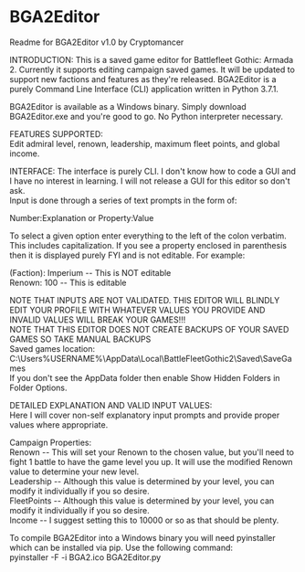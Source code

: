 # BGA2Editor

Readme for BGA2Editor v1.0 by Cryptomancer

INTRODUCTION:
This is a saved game editor for Battlefleet Gothic: Armada 2. Currently it supports editing campaign saved games. It will be updated to support new factions and features as they're released. BGA2Editor is a purely Command Line Interface (CLI) application written in Python 3.7.1.  

BGA2Editor is available as a Windows binary. Simply download BGA2Editor.exe and you're good to go. No Python interpreter necessary.  

FEATURES SUPPORTED:  
Edit admiral level, renown, leadership, maximum fleet points, and global income.  

INTERFACE:
The interface is purely CLI. I don't know how to code a GUI and I have no interest in learning. I will not release a GUI for this editor so don't ask.  
Input is done through a series of text prompts in the form of:  

Number:Explanation or Property:Value

To select a given option enter everything to the left of the colon verbatim. This includes capitalization. If you see a property enclosed in parenthesis then it is displayed purely FYI and is not editable. For example:  

(Faction): Imperium -- This is NOT editable  
Renown: 100 -- This is editable  

NOTE THAT INPUTS ARE NOT VALIDATED. THIS EDITOR WILL BLINDLY EDIT YOUR PROFILE WITH WHATEVER VALUES YOU PROVIDE AND INVALID VALUES WILL BREAK YOUR GAMES!!!  
NOTE THAT THIS EDITOR DOES NOT CREATE BACKUPS OF YOUR SAVED GAMES SO TAKE MANUAL BACKUPS  
Saved games location: C:\Users\%USERNAME%\AppData\Local\BattleFleetGothic2\Saved\SaveGames  
If you don't see the AppData folder then enable Show Hidden Folders in Folder Options.  

DETAILED EXPLANATION AND VALID INPUT VALUES:  
Here I will cover non-self explanatory input prompts and provide proper values where appropriate.  

Campaign Properties:  
Renown -- This will set your Renown to the chosen value, but you'll need to fight 1 battle to have the game level you up. It will use the modified Renown value to determine your new level.  
Leadership -- Although this value is determined by your level, you can modify it individually if you so desire.  
FleetPoints -- Although this value is determined by your level, you can modify it individually if you so desire.  
Income -- I suggest setting this to 10000 or so as that should be plenty.

To compile BGA2Editor into a Windows binary you will need pyinstaller which can be installed via pip. Use the following command:  
pyinstaller -F -i BGA2.ico BGA2Editor.py
